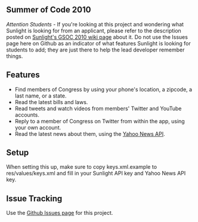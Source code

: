 Summer of Code 2010
--------

_Attention Students_ - If you're looking at this project and wondering what Sunlight is looking for from an applicant, please refer to the description posted on [Sunlight's GSOC 2010 wiki page](http://wiki.sunlightlabs.com/GSOC_2010#Congress_Android_App) about it.  Do not use the Issues page here on Github as an indicator of what features Sunlight is looking for students to add; they are just there to help the lead developer remember things.

Features
--------

* Find members of Congress by using your phone's location, a zipcode, a last name, or a state.
* Read the latest bills and laws.
* Read tweets and watch videos from members' Twitter and YouTube accounts.
* Reply to a member of Congress on Twitter from within the app, using your own account.
* Read the latest news about them, using the [Yahoo News API](http://developer.yahoo.com/search/news/V1/newsSearch.html).


Setup
-----

When setting this up, make sure to copy keys.xml.example to res/values/keys.xml and fill in your Sunlight API key and Yahoo News API key.


Issue Tracking
------

Use the [Github Issues page](http://github.com/sunlightlabs/congress/issues) for this project.